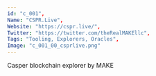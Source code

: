 ```yaml
--- 
id: "c_001", 
Name: "CSPR.Live", 
Website: "https://cspr.live/", 
Twitter: "https://twitter.com/theRealMAKEllc", 
Tags: "Tooling, Explorers, Oracles", 
Image: "c_001_00_csprlive.png" 
--- 
```

<!--lang:en--> 
Casper blockchain explorer by MAKE
<!--lang:es--] 
Explorador Casper blockchain por MAKE
<!--lang:de--] 
Casper-Blockchain-Explorer von MAKE
<!--lang:fr--] 
L'explorateur de blockchains Casper par MAKE
<!--lang:pl--] 
Casper blockchain explorer firmy MAKE
<!--lang:pt--] 
Casper blockchain explorer por MAKE
[!--lang:*-->
